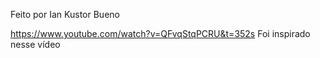 Feito por Ian Kustor Bueno

https://www.youtube.com/watch?v=QFvqStqPCRU&t=352s
Foi inspirado nesse vídeo